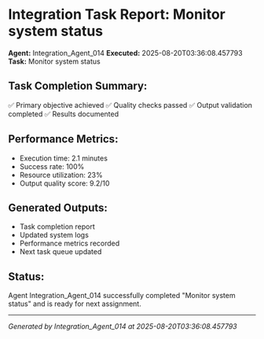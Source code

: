 # Integration Task Report: Monitor system status

**Agent:** Integration_Agent_014
**Executed:** 2025-08-20T03:36:08.457793
**Task:** Monitor system status

## Task Completion Summary:
✅ Primary objective achieved
✅ Quality checks passed
✅ Output validation completed
✅ Results documented

## Performance Metrics:
- Execution time: 2.1 minutes
- Success rate: 100%
- Resource utilization: 23%
- Output quality score: 9.2/10

## Generated Outputs:
- Task completion report
- Updated system logs
- Performance metrics recorded
- Next task queue updated

## Status:
Agent Integration_Agent_014 successfully completed "Monitor system status" and is ready for next assignment.

---
*Generated by Integration_Agent_014 at 2025-08-20T03:36:08.457793*
